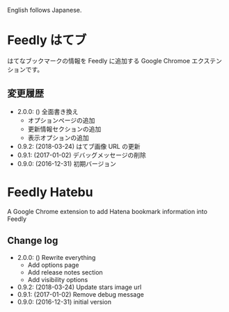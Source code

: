 English follows Japanese.

# Feedly はてブ

はてなブックマークの情報を Feedly に追加する Google Chromoe エクステンションです。

## 変更履歴

- 2.0.0: () 全面書き換え
    - オプションページの追加
    - 更新情報セクションの追加
    - 表示オプションの追加
- 0.9.2: (2018-03-24) はてブ画像 URL の更新
- 0.9.1: (2017-01-02) デバッグメッセージの削除
- 0.9.0: (2016-12-31) 初期バージョン


# Feedly Hatebu
A Google Chrome extension to add Hatena bookmark information into Feedly

## Change log

- 2.0.0: () Rewrite everything
    - Add options page
    - Add release notes section
    - Add visibility options
- 0.9.2: (2018-03-24) Update stars image url
- 0.9.1: (2017-01-02) Remove debug message
- 0.9.0: (2016-12-31) initial version
